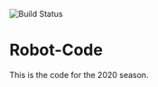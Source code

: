 ![Build Status](https://travis-ci.com/Team2550/Robot-Code.svg?branch=testbed)
# Robot-Code
This is the code for the 2020 season.
